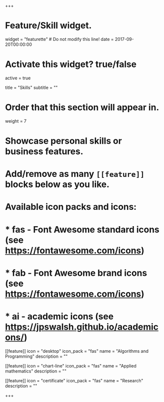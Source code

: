 +++
# Feature/Skill widget.
widget = "featurette"  # Do not modify this line!
date = 2017-09-20T00:00:00

# Activate this widget? true/false
active = true

title = "Skills"
subtitle = ""

# Order that this section will appear in.
weight = 7

# Showcase personal skills or business features.
# 
# Add/remove as many `[[feature]]` blocks below as you like.
# 
# Available icon packs and icons:
# * fas - Font Awesome standard icons (see https://fontawesome.com/icons)
# * fab - Font Awesome brand icons (see https://fontawesome.com/icons)
# * ai - academic icons (see https://jpswalsh.github.io/academicons/)

[[feature]]
  icon = "desktop"
  icon_pack = "fas"
  name = "Algorithms and Programming"
  description = ""
  
[[feature]]
  icon = "chart-line"
  icon_pack = "fas"
  name = "Applied mathematics"
  description = ""  
  
[[feature]]
  icon = "certificate"
  icon_pack = "fas"
  name = "Research"
  description = ""

+++
